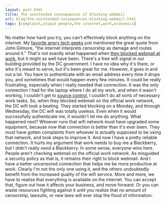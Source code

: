 ```yaml
---
layout: post.html
title: The unintended consequences of blocking webmail
url: blog/the-unintended-consequences-blocking-webmail.html
tags: [complaint,stupid people,the internet,work,economics]
---
```

No matter how hard you try, you can't effectively block anything on the internet. My [favorite angry tech geeks](http://techdirt.com/articles/20080901/1647542139.shtml) just mentioned the great quote from John Gilmore, "the internet interprets censorship as damage and routes around it." That's not exactly what happened when [they blocked webmail at work](/blog/webmail-isnt-evil-it-departments-are), but it might as well have been. There's a free wifi signal in our building provided by the DC government. I have no idea why it's there, or who it's meant to serve, but it's been great for me. However, it goes in and out a lot. You have to authenticate with an email address every time it drops you, and sometimes that would happen every few minutes. It could be really frustrating, especially when I really needed that connection. It was the only connection I had for the laptop where I do all my work, and when it wasn't working, I couldn't get to [source control](http://en.wikipedia.org/wiki/Revision_control), I couldn't do all sorts of necessary work tasks. So, when they blocked webmail on the official work network, the DC wifi took a beating. They started blocking on a Monday, and through Wednesday, the DC wifi was totally useless. Even when it would successfully authenticate me, it wouldn't let me do anything. What happened next? Whoever runs that wifi network must have upgraded some equipment, because now that connection is better than it's ever been. They must have gotten complaints from whoever is actually supposed to be using that network, and took steps to improve it. And now I have a pretty reliable connection. It hurts my argument that work needs to buy me a Blackberry, but I didn't really _need_ a Blackberry. In some sense, everyone wins here. People aren't checking webmail on the official work network. As misguided a security policy as that is, it remains their right to block webmail. And I have a better uncensored connection that helps me be more productive at work. Clearly I'm not the only one using it, and the others undoubtedly benefit from the increased quality of the wifi service. More and more, we have to realize that everything is available on the internet. You can accept that, figure out how it affects your business, and move forward. Or you can waste resources fighting against it until you realize that no amount of censorship, lawsuits, or new laws will ever stop the flood of information. 
